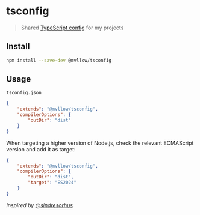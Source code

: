 # tsconfig

> Shared [TypeScript config](https://www.typescriptlang.org/docs/handbook/tsconfig-json.html) for my projects

## Install

```sh
npm install --save-dev @mvllow/tsconfig
```

## Usage

`tsconfig.json`

```json
{
	"extends": "@mvllow/tsconfig",
	"compilerOptions": {
		"outDir": "dist"
	}
}
```

When targeting a higher version of Node.js, check the relevant ECMAScript version and add it as target:

```json
{
	"extends": "@mvllow/tsconfig",
	"compilerOptions": {
		"outDir": "dist",
		"target": "ES2024"
	}
}
```

_Inspired by [@sindresorhus](https://github.com/sindresorhus)_
